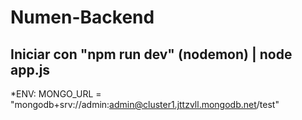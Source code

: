 # Numen-Backend

## Iniciar con "npm run dev" (nodemon) | node app.js

*ENV: MONGO_URL = "mongodb+srv://admin:admin@cluster1.jttzvll.mongodb.net/test"
